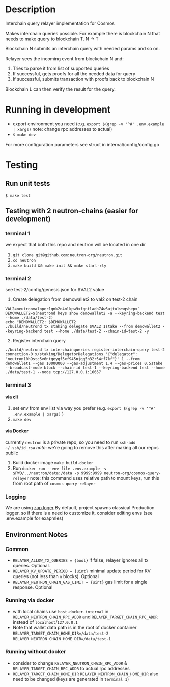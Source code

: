 # Description
Interchain query relayer implementation for Cosmos

Makes interchain queries possible.
For example there is blockchain N that needs to make query to blockchain T.
N -> T

Blockchain N submits an interchain query with needed params and so on.

Relayer sees the incoming event from blockchain N and:
1. Tries to parse it from list of supported queries
2. If successful, gets proofs for all the needed data for query
3. If successful, submits transaction with proofs back to blockchain N

Blockchain L can then verify the result for the query.

# Running in development
- export environment you need (e.g. `export $(grep -v '^#' .env.example | xargs)` note: change rpc addresses to actual)
- `$ make dev`

For more configuration parameters see struct in internal/config/config.go

# Testing

## Run unit tests
`$ make test`

## Testing with 2 neutron-chains (easier for development)

### terminal 1
we expect that both this repo and neutron will be located in one dir
1. `git clone git@github.com:neutron-org/neutron.git`
2. `cd neutron`
3. `make build && make init && make start-rly`

### terminal 2
see test-2/config/genesis.json for $VAL2 value

1. Create delegation from demowallet2 to val2 on test-2 chain
```
VAL2=neutronvaloper1qnk2n4nlkpw9xfqntladh74w6ujtulwnqshepx`
DEMOWALLET2=$(neutrond keys show demowallet2 -a --keyring-backend test --home ./data/test-2)
echo "DEMOWALLET2: $DEMOWALLET2
./build/neutrond tx staking delegate $VAL2 1stake --from demowallet2 --keyring-backend test --home ./data/test-2 --chain-id=test-2 -y
```
2. Register interchain query
```
./build/neutrond tx interchainqueries register-interchain-query test-2 connection-0 x/staking/DelegatorDelegations '{"delegator": "neutron10h9stc5v6ntgeygf5xf945njqq5h32r54rf7kf"}' 1 --from demowallet1 --gas 10000000 --gas-adjustment 1.4 --gas-prices 0.5stake --broadcast-mode block --chain-id test-1 --keyring-backend test --home ./data/test-1 --node tcp://127.0.0.1:16657
```

### terminal 3
#### via cli
1. set env from env list via way you prefer (e.g. `export $(grep -v '^#' .env.example | xargs)` )
2. `make dev`


#### via Docker
currently `neutron` is a private repo, so you need to run `ssh-add ~/.ssh/id_rsa`
*note*: we're going to remove this after making all our repos public
1. Build docker image 
`make build-docker`
2. Run
`docker run --env-file .env.example -v $PWD/../neutron/data:/data -p 9999:9999 neutron-org/cosmos-query-relayer`
note: this command uses relative path to mount keys, run this from root path of `cosmos-query-relayer`
### Logging
We are using [zap.loger](https://github.com/uber-go/zap)
By default, project spawns classical Production logger. so if there is a need to customize it, consider editing envs (see .env.example for exapmles)


##  Environment Notes
### Common 

- `RELAYER_ALLOW_TX_QUERIES = {bool}`  if false, relayer ignores all tx queries. Optional.
- `RELAYER_KV_UPDATE_PERIOD = {uint}` minimal update period for KV queries (not less than `n` blocks). Optional
- `RELAYER_NEUTRON_CHAIN_GAS_LIMIT = {uint}` gas limit for a single response. Optional

### Running via docker
-  with local chains use `host.docker.internal` in `RELAYER_NEUTRON_CHAIN_RPC_ADDR` and `RELAYER_TARGET_CHAIN_RPC_ADDR` instead of `localhost`/`127.0.0.1`
- Note that wallet data path is in the root of docker container `RELAYER_TARGET_CHAIN_HOME_DIR=/data/test-2` `RELAYER_NEUTRON_CHAIN_HOME_DIR=/data/test-1`
### Running without docker 
- consider to change  `RELAYER_NEUTRON_CHAIN_RPC_ADDR` & `RELAYER_TARGET_CHAIN_RPC_ADDR` to actual rpc addresses 
- `RELAYER_TARGET_CHAIN_HOME_DIR` `RELAYER_NEUTRON_CHAIN_HOME_DIR` also need to be changed (keys are generated in `terminal 1`)
